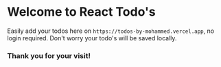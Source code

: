 # Welcome to React Todo's

Easily add your todos here on `https://todos-by-mohammed.vercel.app`, no login required.
Don't worry your todo's will be saved locally.

### Thank you for your visit!
